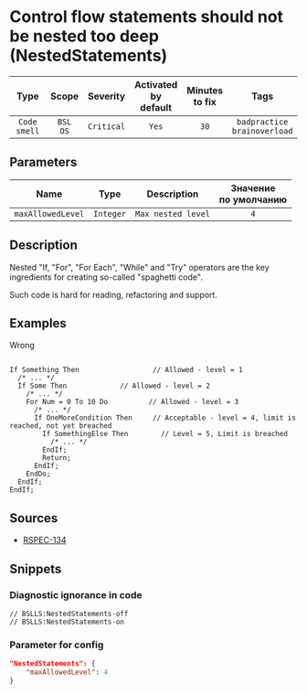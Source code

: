 # Control flow statements should not be nested too deep (NestedStatements)

|     Type     |        Scope        |  Severity  | Activated<br>by default | Minutes<br>to fix |                  Tags                  |
|:------------:|:-------------------:|:----------:|:-----------------------------:|:-----------------------:|:--------------------------------------:|
| `Code smell` | `BSL`<br>`OS` | `Critical` |             `Yes`             |          `30`           | `badpractice`<br>`brainoverload` |

## Parameters


|       Name        |   Type    |    Description     | Значение<br>по умолчанию |
|:-----------------:|:---------:|:------------------:|:------------------------------:|
| `maxAllowedLevel` | `Integer` | `Max nested level` |              `4`               |
<!-- Блоки выше заполняются автоматически, не трогать -->
## Description

Nested "If, "For", "For Each", "While" and "Try" operators are the key ingredients for creating so-called "spaghetti code".

Such code is hard for reading, refactoring and support.

## Examples

Wrong

```bsl

If Something Then                  // Allowed - level = 1
  /* ... */
  If Some Then             // Allowed - level = 2
    /* ... */
    For Num = 0 To 10 Do          // Allowed - level = 3
      /* ... */
      If OneMoreCondition Then     // Acceptable - level = 4, limit is reached, not yet breached
        If SomethingElse Then        // Level = 5, Limit is breached
          /* ... */
        EndIf;
        Return;
      EndIf;
    EndDo;
  EndIf;
EndIf;

```

## Sources

* [RSPEC-134](https://rules.sonarsource.com/java/RSPEC-134)

## Snippets

<!-- Блоки ниже заполняются автоматически, не трогать -->
### Diagnostic ignorance in code

```bsl
// BSLLS:NestedStatements-off
// BSLLS:NestedStatements-on
```

### Parameter for config

```json
"NestedStatements": {
    "maxAllowedLevel": 4
}
```
